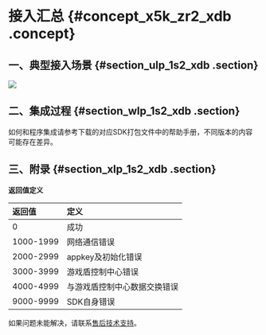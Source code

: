 # 接入汇总 {#concept_x5k_zr2_xdb .concept}

## 一、典型接入场景 {#section_ulp_1s2_xdb .section}

![](http://static-aliyun-doc.oss-cn-hangzhou.aliyuncs.com/assets/img/13513/3478_zh-CN.png)

## 二、集成过程 {#section_wlp_1s2_xdb .section}

如何和程序集成请参考下载的对应SDK打包文件中的帮助手册，不同版本的内容可能存在差异。

## 三、附录 {#section_xlp_1s2_xdb .section}

**返回值定义**

|返回值|定义|
|:--|:-|
|0|成功|
|1000-1999|网络通信错误|
|2000-2999|appkey及初始化错误|
|3000-3999|游戏盾控制中心错误|
|4000-4999|与游戏盾控制中心数据交换错误|
|9000-9999|SDK自身错误|

如果问题未能解决，请联系[售后技术支持](https://selfservice.console.aliyun.com/ticket/createIndex.htm)。

